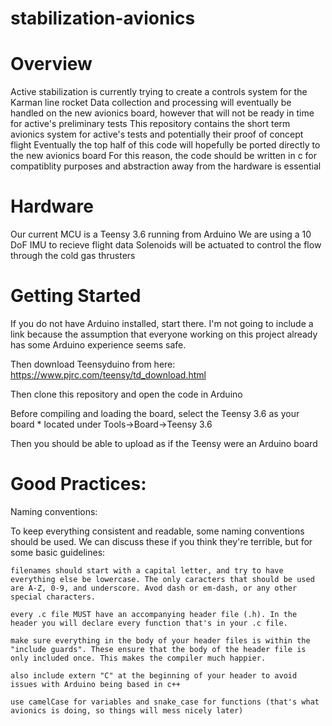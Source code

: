 # stabilization-avionics

# Overview
Active stabilization is currently trying to create a controls system for the Karman line rocket
Data collection and processing will eventually be handled on the new avionics board, however that will not be ready in time for active's preliminary tests
This repository contains the short term avionics system for active's tests and potentially their proof of concept flight
Eventually the top half of this code will hopefully be ported directly to the new avionics board
For this reason, the code should be written in c for compatiblity purposes and abstraction away from the hardware is essential

	
# Hardware

Our current MCU is a Teensy 3.6 running from Arduino
We are using a 10 DoF IMU to recieve flight data
Solenoids will be actuated to control the flow through the cold gas thrusters
	
	
# Getting Started
	
If you do not have Arduino installed, start there. I'm not going to include a link because the assumption that everyone working on this project already has some Arduino experience seems safe.

Then download Teensyduino from here: https://www.pjrc.com/teensy/td_download.html

Then clone this repository and open the code in Arduino

Before compiling and loading the board, select the Teensy 3.6 as your board
	* located under Tools->Board->Teensy 3.6

Then you should be able to upload as if the Teensy were an Arduino board


# Good Practices:

Naming conventions:

To keep everything consistent and readable, some naming conventions should be used. We can discuss these if you think they're terrible, but for some basic guidelines:

	filenames should start with a capital letter, and try to have everything else be lowercase. The only caracters that should be used are A-Z, 0-9, and underscore. Avod dash or em-dash, or any other special characters.

	every .c file MUST have an accompanying header file (.h). In the header you will declare every function that's in your .c file.
	
	make sure everything in the body of your header files is within the "include guards". These ensure that the body of the header file is only included once. This makes the compiler much happier.
	
	also include extern "C" at the beginning of your header to avoid issues with Arduino being based in c++

	use camelCase for variables and snake_case for functions (that's what avionics is doing, so things will mess nicely later)